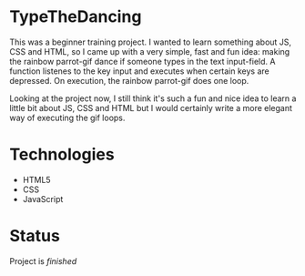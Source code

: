 # TypeTheDancing
This was a beginner training project. I wanted to learn something about JS, CSS and HTML, so I came up with a very simple, fast and fun idea: making the rainbow parrot-gif dance if someone types in the text input-field. A function listenes to the key input and executes when certain keys are depressed. On execution, the rainbow parrot-gif does one loop.

Looking at the project now, I still think it's such a fun and nice idea to learn a little bit about JS, CSS and HTML but I would certainly write a more elegant way of executing the gif loops.

# Technologies
- HTML5
- CSS
- JavaScript

# Status
Project is *finished*